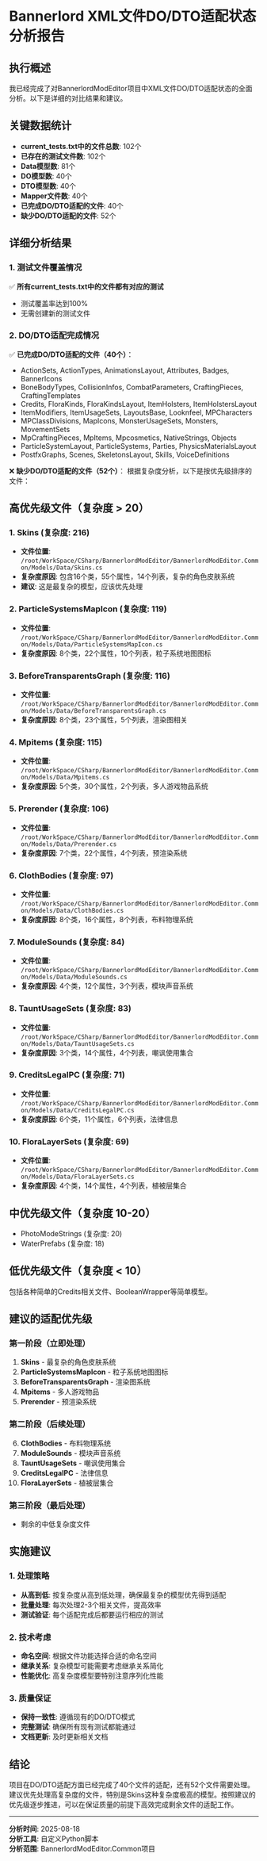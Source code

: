 # Bannerlord XML文件DO/DTO适配状态分析报告

## 执行概述

我已经完成了对BannerlordModEditor项目中XML文件DO/DTO适配状态的全面分析。以下是详细的对比结果和建议。

## 关键数据统计

- **current_tests.txt中的文件总数**: 102个
- **已存在的测试文件数**: 102个
- **Data模型数**: 81个
- **DO模型数**: 40个
- **DTO模型数**: 40个
- **Mapper文件数**: 40个
- **已完成DO/DTO适配的文件**: 40个
- **缺少DO/DTO适配的文件**: 52个

## 详细分析结果

### 1. 测试文件覆盖情况
✅ **所有current_tests.txt中的文件都有对应的测试**
- 测试覆盖率达到100%
- 无需创建新的测试文件

### 2. DO/DTO适配完成情况
✅ **已完成DO/DTO适配的文件（40个）**：
- ActionSets, ActionTypes, AnimationsLayout, Attributes, Badges, BannerIcons
- BoneBodyTypes, CollisionInfos, CombatParameters, CraftingPieces, CraftingTemplates
- Credits, FloraKinds, FloraKindsLayout, ItemHolsters, ItemHolstersLayout
- ItemModifiers, ItemUsageSets, LayoutsBase, Looknfeel, MPCharacters
- MPClassDivisions, MapIcons, MonsterUsageSets, Monsters, MovementSets
- MpCraftingPieces, MpItems, Mpcosmetics, NativeStrings, Objects
- ParticleSystemLayout, ParticleSystems, Parties, PhysicsMaterialsLayout
- PostfxGraphs, Scenes, SkeletonsLayout, Skills, VoiceDefinitions

❌ **缺少DO/DTO适配的文件（52个）**：
根据复杂度分析，以下是按优先级排序的文件：

## 高优先级文件（复杂度 > 20）

### 1. Skins (复杂度: 216)
- **文件位置**: `/root/WorkSpace/CSharp/BannerlordModEditor/BannerlordModEditor.Common/Models/Data/Skins.cs`
- **复杂度原因**: 包含16个类，55个属性，14个列表，复杂的角色皮肤系统
- **建议**: 这是最复杂的模型，应该优先处理

### 2. ParticleSystemsMapIcon (复杂度: 119)
- **文件位置**: `/root/WorkSpace/CSharp/BannerlordModEditor/BannerlordModEditor.Common/Models/Data/ParticleSystemsMapIcon.cs`
- **复杂度原因**: 8个类，22个属性，10个列表，粒子系统地图图标

### 3. BeforeTransparentsGraph (复杂度: 116)
- **文件位置**: `/root/WorkSpace/CSharp/BannerlordModEditor/BannerlordModEditor.Common/Models/Data/BeforeTransparentsGraph.cs`
- **复杂度原因**: 8个类，23个属性，5个列表，渲染图相关

### 4. Mpitems (复杂度: 115)
- **文件位置**: `/root/WorkSpace/CSharp/BannerlordModEditor/BannerlordModEditor.Common/Models/Data/Mpitems.cs`
- **复杂度原因**: 5个类，30个属性，2个列表，多人游戏物品系统

### 5. Prerender (复杂度: 106)
- **文件位置**: `/root/WorkSpace/CSharp/BannerlordModEditor/BannerlordModEditor.Common/Models/Data/Prerender.cs`
- **复杂度原因**: 7个类，22个属性，4个列表，预渲染系统

### 6. ClothBodies (复杂度: 97)
- **文件位置**: `/root/WorkSpace/CSharp/BannerlordModEditor/BannerlordModEditor.Common/Models/Data/ClothBodies.cs`
- **复杂度原因**: 8个类，16个属性，8个列表，布料物理系统

### 7. ModuleSounds (复杂度: 84)
- **文件位置**: `/root/WorkSpace/CSharp/BannerlordModEditor/BannerlordModEditor.Common/Models/Data/ModuleSounds.cs`
- **复杂度原因**: 4个类，12个属性，3个列表，模块声音系统

### 8. TauntUsageSets (复杂度: 83)
- **文件位置**: `/root/WorkSpace/CSharp/BannerlordModEditor/BannerlordModEditor.Common/Models/Data/TauntUsageSets.cs`
- **复杂度原因**: 3个类，14个属性，4个列表，嘲讽使用集合

### 9. CreditsLegalPC (复杂度: 71)
- **文件位置**: `/root/WorkSpace/CSharp/BannerlordModEditor/BannerlordModEditor.Common/Models/Data/CreditsLegalPC.cs`
- **复杂度原因**: 6个类，11个属性，6个列表，法律信息

### 10. FloraLayerSets (复杂度: 69)
- **文件位置**: `/root/WorkSpace/CSharp/BannerlordModEditor/BannerlordModEditor.Common/Models/Data/FloraLayerSets.cs`
- **复杂度原因**: 4个类，14个属性，4个列表，植被层集合

## 中优先级文件（复杂度 10-20）

- PhotoModeStrings (复杂度: 20)
- WaterPrefabs (复杂度: 18)

## 低优先级文件（复杂度 < 10）

包括各种简单的Credits相关文件、BooleanWrapper等简单模型。

## 建议的适配优先级

### 第一阶段（立即处理）
1. **Skins** - 最复杂的角色皮肤系统
2. **ParticleSystemsMapIcon** - 粒子系统地图图标
3. **BeforeTransparentsGraph** - 渲染图系统
4. **Mpitems** - 多人游戏物品
5. **Prerender** - 预渲染系统

### 第二阶段（后续处理）
6. **ClothBodies** - 布料物理系统
7. **ModuleSounds** - 模块声音系统
8. **TauntUsageSets** - 嘲讽使用集合
9. **CreditsLegalPC** - 法律信息
10. **FloraLayerSets** - 植被层集合

### 第三阶段（最后处理）
- 剩余的中低复杂度文件

## 实施建议

### 1. 处理策略
- **从高到低**: 按复杂度从高到低处理，确保最复杂的模型优先得到适配
- **批量处理**: 每次处理2-3个相关文件，提高效率
- **测试验证**: 每个适配完成后都要运行相应的测试

### 2. 技术考虑
- **命名空间**: 根据文件功能选择合适的命名空间
- **继承关系**: 复杂模型可能需要考虑继承关系简化
- **性能优化**: 高复杂度模型要特别注意序列化性能

### 3. 质量保证
- **保持一致性**: 遵循现有的DO/DTO模式
- **完整测试**: 确保所有现有测试都能通过
- **文档更新**: 及时更新相关文档

## 结论

项目在DO/DTO适配方面已经完成了40个文件的适配，还有52个文件需要处理。建议优先处理高复杂度的文件，特别是Skins这种复杂度极高的模型。按照建议的优先级逐步推进，可以在保证质量的前提下高效完成剩余文件的适配工作。

---

**分析时间**: 2025-08-18  
**分析工具**: 自定义Python脚本  
**分析范围**: BannerlordModEditor.Common项目